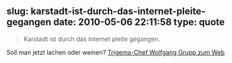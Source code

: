 slug: karstadt-ist-durch-das-internet-pleite-gegangen
date: 2010-05-06 22:11:58
type: quote
---

> Karstadt ist durch das Internet pleite gegangen.

Soll man jetzt lachen oder weinen? [Trigema-Chef Wolfgang Grupp zum Web](http://www.innovativ-in.de/blog/2010/05/04/auf-den-punkt-trigema-chef-wolfgang-grupp-zum-web/)
